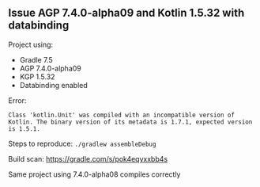 ## Issue AGP 7.4.0-alpha09 and Kotlin 1.5.32 with databinding
Project using:
* Gradle 7.5
* AGP 7.4.0-alpha09
* KGP 1.5.32
* Databinding enabled

Error:
```
Class 'kotlin.Unit' was compiled with an incompatible version of Kotlin. The binary version of its metadata is 1.7.1, expected version is 1.5.1.
```

Steps to reproduce:
`./gradlew assembleDebug`

Build scan: https://gradle.com/s/pok4eqyxxbb4s

Same project using 7.4.0-alpha08 compiles correctly






